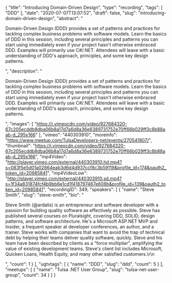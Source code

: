 {
  "title": "Introducing Domain-Driven Design",
  "type": "recording",
  "tags": [
    "DDD"
  ],
  "date": "2020-07-07T13:07:52",
  "draft": false,
  "slug": "introducing-domain-driven-design",
  "abstract": "<p>Domain-Driven Design (DDD) provides a set of patterns and practices for tackling complex business problems with software models. Learn the basics of DDD in this session, including several principles and patterns you can start using immediately even if your project hasn't otherwise embraced DDD. Examples will primarily use C#/.NET. Attendees will leave with a basic understanding of DDD's approach, principles, and some key design patterns.</p>",
  "description": "<p>Domain-Driven Design (DDD) provides a set of patterns and practices for tackling complex business problems with software models. Learn the basics of DDD in this session, including several principles and patterns you can start using immediately even if your project hasn't otherwise embraced DDD. Examples will primarily use C#/.NET. Attendees will leave with a basic understanding of DDD's approach, principles, and some key design patterns.</p>",
  "images": [
    "https://i.vimeocdn.com/video/927684320-67c205ecddb8dba06b8a17d7a6d8a36e6389731752e70ff66b029ff3c8b88aab-d_295x166"
  ],
  "vimeo": "440303910",
  "moreinfo": "https://www.meetup.com/TulsaDevelopers-net/events/270541807/",
  "thumbnail": "https://i.vimeocdn.com/video/927684320-67c205ecddb8dba06b8a17d7a6d8a36e6389731752e70ff66b029ff3c8b88aab-d_295x166",
  "mp4Video": "http://player.vimeo.com/external/440303910.hd.mp4?s=083f5e5d01a02864eab3d6d4d937ccf8c3b59119&profile_id=174&oauth2_token_id=20985841",
  "mp4VideoLow": "http://player.vimeo.com/external/440303910.sd.mp4?s=1f34a831874fcf4b9bb6e1cd1f418797467e608b&profile_id=139&oauth2_token_id=20985841",
  "recordingID": 349,
  "speakers": [
    {
      "name": "Steve Smith",
      "slug": "steve-smith",
      "bio": "<p>Steve Smith (@ardalis) is an entrepreneur and software developer with a passion for building quality software as effectively as possible. Steve has published several courses on Pluralsight, covering DDD, SOLID, design patterns, and software architecture. He's a Microsoft ASP.NET MVP and Insider, a frequent speaker at developer conferences, an author, and a trainer. Steve works with companies that want to avoid the trap of technical debt by helping their teams deliver quality software, quickly. Steve and his team have been described by clients as a \"force multiplier\", amplifying the value of existing development teams. Steve's client list includes Microsoft, Quicken Loans, Health Equity, and many other satisfied customers.\r\n</p>",
      "count": 1
    }
  ],
  "ugtvtags": [
    {
      "name": "DDD",
      "slug": "ddd",
      "count": 5
    }
  ],
  "meetups": [
    {
      "name": "Tulsa .NET User Group",
      "slug": "tulsa-net-user-group",
      "count": 34
    }
  ]
}
